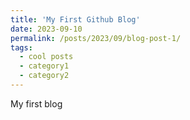 ```yaml
---
title: 'My First Github Blog'
date: 2023-09-10
permalink: /posts/2023/09/blog-post-1/
tags:
  - cool posts
  - category1
  - category2
---
```

My first blog
